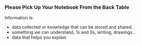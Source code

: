 ### Please Pick Up Your Notebook From the Back Table

Information is:
* data collected or knowledge that can be stored and shared.
* something we can understand, 1s and 0s, writing, drawings...
* data that helps you explain
